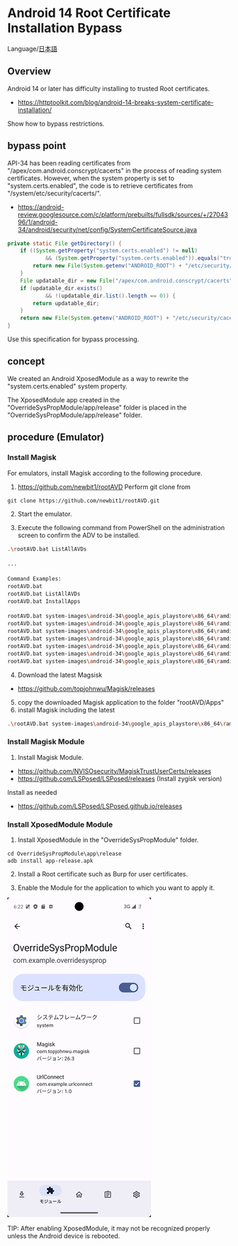 Android 14 Root Certificate Installation Bypass
=============

Language/[日本語](Readme-ja.md)

## Overview

Android 14 or later has difficulty installing to trusted Root certificates.

- https://httptoolkit.com/blog/android-14-breaks-system-certificate-installation/

Show how to bypass restrictions.

## bypass point

API-34 has been reading certificates from "/apex/com.android.conscrypt/cacerts" in the process of reading system certificates.
However, when the system property is set to "system.certs.enabled", the code is to retrieve certificates from "/system/etc/security/cacerts/".

- https://android-review.googlesource.com/c/platform/prebuilts/fullsdk/sources/+/2704396/1/android-34/android/security/net/config/SystemCertificateSource.java

````java
private static File getDirectory() {
    if ((System.getProperty("system.certs.enabled") != null)
            && (System.getProperty("system.certs.enabled")).equals("true")) {
        return new File(System.getenv("ANDROID_ROOT") + "/etc/security/cacerts");
    }
    File updatable_dir = new File("/apex/com.android.conscrypt/cacerts");
    if (updatable_dir.exists()
            && !(updatable_dir.list().length == 0)) {
        return updatable_dir;
    }
    return new File(System.getenv("ANDROID_ROOT") + "/etc/security/cacerts");
}
````

Use this specification for bypass processing.

## concept

We created an Android XposedModule as a way to rewrite the "system.certs.enabled" system property.

The XposedModule app created in the "OverrideSysPropModule/app/release" folder is placed in the "OverrideSysPropModule/app/release" folder.

## procedure (Emulator)

### Install Magisk 
For emulators, install Magisk according to the following procedure.

1. https://github.com/newbit1/rootAVD Perform git clone from

```
git clone https://github.com/newbit1/rootAVD.git
```

2. Start the emulator.

3. Execute the following command from PowerShell on the administration screen to confirm the ADV to be installed.

```sh
.\rootAVD.bat ListAllAVDs

...

Command Examples:
rootAVD.bat
rootAVD.bat ListAllAVDs
rootAVD.bat InstallApps

rootAVD.bat system-images\android-34\google_apis_playstore\x86_64\ramdisk.img
rootAVD.bat system-images\android-34\google_apis_playstore\x86_64\ramdisk.img FAKEBOOTIMG
rootAVD.bat system-images\android-34\google_apis_playstore\x86_64\ramdisk.img DEBUG PATCHFSTAB GetUSBHPmodZ
rootAVD.bat system-images\android-34\google_apis_playstore\x86_64\ramdisk.img restore
rootAVD.bat system-images\android-34\google_apis_playstore\x86_64\ramdisk.img InstallKernelModules
rootAVD.bat system-images\android-34\google_apis_playstore\x86_64\ramdisk.img InstallPrebuiltKernelModules
rootAVD.bat system-images\android-34\google_apis_playstore\x86_64\ramdisk.img InstallPrebuiltKernelModules GetUSBHPmodZ PATCHFSTAB DEBUG
```

4. Download the latest Magsisk

- https://github.com/topjohnwu/Magisk/releases

5. copy the downloaded Magisk application to the folder "rootAVD/Apps"
6. install Magisk including the latest

```sh
.\rootAVD.bat system-images\android-34\google_apis_playstore\x86_64\ramdisk.img
```

### Install Magisk Module 

1. Install Magisk Module.

- https://github.com/NVISOsecurity/MagiskTrustUserCerts/releases
- https://github.com/LSPosed/LSPosed/releases (Install zygisk version)

Install as needed

- https://github.com/LSPosed/LSPosed.github.io/releases

### Install XposedModule Module 

1. Install XposedModule in the "OverrideSysPropModule" folder.

````
cd OverrideSysPropModule\app\release
adb install app-release.apk
````

2. Install a Root certificate such as Burp for user certificates.

3. Enable the Module for the application to which you want to apply it.

![OverrideSysProp](images/OverrideSysProp.png)

TIP: After enabling XposedModule, it may not be recognized properly unless the Android device is rebooted.
